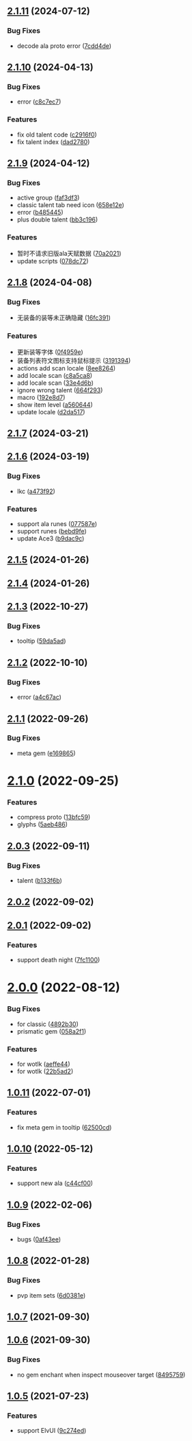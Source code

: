 ## [2.1.11](https://github.com/DengSir/tdInspect/compare/v2.1.10...v2.1.11) (2024-07-12)


### Bug Fixes

* decode ala proto error ([7cdd4de](https://github.com/DengSir/tdInspect/commit/7cdd4de37faeb5b06789fa9bde29117bdc59e9be))



## [2.1.10](https://github.com/DengSir/tdInspect/compare/v2.1.9...v2.1.10) (2024-04-13)


### Bug Fixes

* error ([c8c7ec7](https://github.com/DengSir/tdInspect/commit/c8c7ec7ed4a7c11a0c5c34021091a3d69b976de0))


### Features

* fix old talent code ([c2916f0](https://github.com/DengSir/tdInspect/commit/c2916f0e114304a03e3f5e03dd40567f1e2d2139))
* fix talent index ([dad2780](https://github.com/DengSir/tdInspect/commit/dad2780b5d18a24a06ba0b381978418565db089f))



## [2.1.9](https://github.com/DengSir/tdInspect/compare/v2.1.8...v2.1.9) (2024-04-12)


### Bug Fixes

* active group ([faf3df3](https://github.com/DengSir/tdInspect/commit/faf3df330a10e55a6b8970f76964562f235f93a8))
* classic talent tab need icon ([658e12e](https://github.com/DengSir/tdInspect/commit/658e12e3b9bd59e7ebc4973cc41b7d4e7f8b2dc7))
* error ([b485445](https://github.com/DengSir/tdInspect/commit/b4854457aac5a2032a2ff8bc24f121f845c273cb))
* plus double talent ([bb3c196](https://github.com/DengSir/tdInspect/commit/bb3c196fc15eef03a63feb1e1694d1745014c4ab))


### Features

* 暂时不请求旧版ala天赋数据 ([70a2021](https://github.com/DengSir/tdInspect/commit/70a202171620ad1382d017949644e968bb0b8b3b))
* update scripts ([078dc72](https://github.com/DengSir/tdInspect/commit/078dc72bebcb1af5411a46619f7335509313ec07))



## [2.1.8](https://github.com/DengSir/tdInspect/compare/v2.1.7...v2.1.8) (2024-04-08)


### Bug Fixes

* 无装备的装等未正确隐藏 ([16fc391](https://github.com/DengSir/tdInspect/commit/16fc3916132d3fafdbef4f5194141db9702afb7a))


### Features

* 更新装等字体 ([0f4959e](https://github.com/DengSir/tdInspect/commit/0f4959e027876429321a56bf8ebe618442adb61b))
* 装备列表符文图标支持鼠标提示 ([3191394](https://github.com/DengSir/tdInspect/commit/31913941e468c2cc4e7fdc241979c67240501a6c))
* actions add scan locale ([8ee8264](https://github.com/DengSir/tdInspect/commit/8ee82643ac863eeffc20e32432262c6f8bef4af1))
* add locale scan ([c8a5ca8](https://github.com/DengSir/tdInspect/commit/c8a5ca8af21d2c00f4590e946a2b315f07059bf5))
* add locale scan ([33e4d6b](https://github.com/DengSir/tdInspect/commit/33e4d6b0a4b395459587f478e8dc9a81f9be12a1))
* ignore wrong talent ([664f293](https://github.com/DengSir/tdInspect/commit/664f293f386d8ecbfb53f180dad33ae4e87ad77e))
* macro ([192e8d7](https://github.com/DengSir/tdInspect/commit/192e8d7c8c8d787fc7b140289f24946e8c25ba79))
* show item level ([a560644](https://github.com/DengSir/tdInspect/commit/a5606441d7435957039086d05ad7ba4ebb164e46))
* update locale ([d2da517](https://github.com/DengSir/tdInspect/commit/d2da517ecac1d51367df1711ba11fa485b87de14))



## [2.1.7](https://github.com/DengSir/tdInspect/compare/v2.1.6...v2.1.7) (2024-03-21)



## [2.1.6](https://github.com/DengSir/tdInspect/compare/v2.1.5...v2.1.6) (2024-03-19)


### Bug Fixes

* lkc ([a473f92](https://github.com/DengSir/tdInspect/commit/a473f924084165cc7dd41edf07f2bd5b023c14b3))


### Features

* support ala runes ([077587e](https://github.com/DengSir/tdInspect/commit/077587eb29d4e982710950b6ba6fcd090b791a74))
* support runes ([bebd9fe](https://github.com/DengSir/tdInspect/commit/bebd9fed2399a2b706ed7ec5c33dad289bdf66dc))
* update Ace3 ([b9dac9c](https://github.com/DengSir/tdInspect/commit/b9dac9c1e3ffb6e84657014f1276aa8210fb0cd3))



## [2.1.5](https://github.com/DengSir/tdInspect/compare/v2.1.4...v2.1.5) (2024-01-26)



## [2.1.4](https://github.com/DengSir/tdInspect/compare/v2.1.3...v2.1.4) (2024-01-26)



## [2.1.3](https://github.com/DengSir/tdInspect/compare/v2.1.2...v2.1.3) (2022-10-27)


### Bug Fixes

* tooltip ([59da5ad](https://github.com/DengSir/tdInspect/commit/59da5ad8db9bdf272625cd33529086ecac35774e))



## [2.1.2](https://github.com/DengSir/tdInspect/compare/v2.1.1...v2.1.2) (2022-10-10)


### Bug Fixes

* error ([a4c67ac](https://github.com/DengSir/tdInspect/commit/a4c67acd9e3b9763f67f9fb576271d02e69bc950))



## [2.1.1](https://github.com/DengSir/tdInspect/compare/v2.1.0...v2.1.1) (2022-09-26)


### Bug Fixes

* meta gem ([e169865](https://github.com/DengSir/tdInspect/commit/e16986509435033b4b22560173929ee2b53d743e))



# [2.1.0](https://github.com/DengSir/tdInspect/compare/v2.0.3...v2.1.0) (2022-09-25)


### Features

* compress proto ([13bfc59](https://github.com/DengSir/tdInspect/commit/13bfc597c00e1beac60a82aae682b67e47cb5da8))
* glyphs ([5aeb486](https://github.com/DengSir/tdInspect/commit/5aeb486cb7b5dd1d136b3a195bc8ba85988eaee5))



## [2.0.3](https://github.com/DengSir/tdInspect/compare/v2.0.2...v2.0.3) (2022-09-11)


### Bug Fixes

* talent ([b133f6b](https://github.com/DengSir/tdInspect/commit/b133f6b3a2ece2104671df8f15b9252031875a05))



## [2.0.2](https://github.com/DengSir/tdInspect/compare/v2.0.1...v2.0.2) (2022-09-02)



## [2.0.1](https://github.com/DengSir/tdInspect/compare/v2.0.0...v2.0.1) (2022-09-02)


### Features

* support death night ([7fc1100](https://github.com/DengSir/tdInspect/commit/7fc11006f5c70c17b6642f7544ca76577525e135))



# [2.0.0](https://github.com/DengSir/tdInspect/compare/v1.0.11...v2.0.0) (2022-08-12)


### Bug Fixes

* for classic ([4892b30](https://github.com/DengSir/tdInspect/commit/4892b30f8b34686a1c128655c15dcf0348bfe23c))
* prismatic gem ([058a2f1](https://github.com/DengSir/tdInspect/commit/058a2f14bc96187d301bbeaabbf091b2a9dd4e03))


### Features

* for wotlk ([aeffe44](https://github.com/DengSir/tdInspect/commit/aeffe44bbd2df63343d1a18110c7bca26ca50103))
* for wotlk ([22b5ad2](https://github.com/DengSir/tdInspect/commit/22b5ad206dc808deae48f4254cb6bc9208c56d4b))



## [1.0.11](https://github.com/DengSir/tdInspect/compare/v1.0.10...v1.0.11) (2022-07-01)


### Features

* fix meta gem in tooltip ([62500cd](https://github.com/DengSir/tdInspect/commit/62500cdb6b5ce3d7bf42c0edc03998b1bcd2000e))



## [1.0.10](https://github.com/DengSir/tdInspect/compare/v1.0.9...v1.0.10) (2022-05-12)


### Features

* support new ala ([c44cf00](https://github.com/DengSir/tdInspect/commit/c44cf00e797ecf40395312c64201ec0c76bb6a69))



## [1.0.9](https://github.com/DengSir/tdInspect/compare/v1.0.8...v1.0.9) (2022-02-06)


### Bug Fixes

* bugs ([0af43ee](https://github.com/DengSir/tdInspect/commit/0af43eefa22a3e8ab7719ecba99000ee8c130429))



## [1.0.8](https://github.com/DengSir/tdInspect/compare/v1.0.7...v1.0.8) (2022-01-28)


### Bug Fixes

* pvp item sets ([6d0381e](https://github.com/DengSir/tdInspect/commit/6d0381ec96d02ccfca7144f090f1bc72c1733ee8))



## [1.0.7](https://github.com/DengSir/tdInspect/compare/v1.0.6...v1.0.7) (2021-09-30)



## [1.0.6](https://github.com/DengSir/tdInspect/compare/v1.0.5...v1.0.6) (2021-09-30)


### Bug Fixes

* no gem enchant when inspect mouseover target ([8495759](https://github.com/DengSir/tdInspect/commit/8495759283d8b0dd49fbc9cdde39da563b1e558b))



## [1.0.5](https://github.com/DengSir/tdInspect/compare/v1.0.4...v1.0.5) (2021-07-23)


### Features

* support ElvUI ([9c274ed](https://github.com/DengSir/tdInspect/commit/9c274ed7564ba9005f9a18940a395ae4c90c81da))



